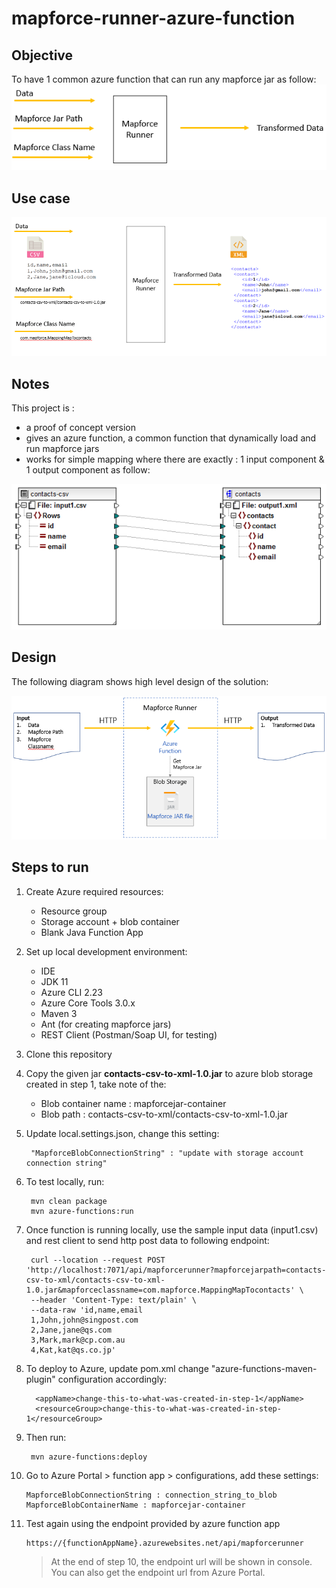 # mapforce-runner-azure-function

## Objective
To have 1 common azure function that can run any mapforce jar as follow:
![Objective](images/1-box-diagram.png)

## Use case
![Objective](images/2-box-diagram.png)

## Notes
This project is :
- a proof of concept version
- gives an azure function, a common function that dynamically load and run mapforce jars
- works for simple mapping where there are exactly : 1 input component & 1 output component as follow:


![Simple 1 input 1 output mapping](images/0-mapforce-simple-mapping.png)

## Design

The following diagram shows high level design of the solution:

![Design](images/3-hld.png)


## Steps to run

1. Create Azure required resources: 
   - Resource group
   - Storage account + blob container
   - Blank Java Function App
   
2. Set up local development environment:
   - IDE
   - JDK 11
   - Azure CLI 2.23
   - Azure Core Tools 3.0.x
   - Maven 3
   - Ant (for creating mapforce jars)
   - REST Client (Postman/Soap UI, for testing)

4. Clone this repository
   
5. Copy the given jar **contacts-csv-to-xml-1.0.jar** to azure blob storage created in step 1, take note of the:
   - Blob container name : mapforcejar-container
   - Blob path : contacts-csv-to-xml/contacts-csv-to-xml-1.0.jar
   
6. Update local.settings.json, change this setting:
   
        "MapforceBlobConnectionString" : "update with storage account connection string"
   
7. To test locally, run:
   
        mvn clean package
        mvn azure-functions:run
   
8. Once function is running locally, use the sample input data (input1.csv) and rest client to send http post data to following endpoint:
   
        curl --location --request POST 'http://localhost:7071/api/mapforcerunner?mapforcejarpath=contacts-csv-to-xml/contacts-csv-to-xml-1.0.jar&mapforceclassname=com.mapforce.MappingMapTocontacts' \
        --header 'Content-Type: text/plain' \
        --data-raw 'id,name,email
        1,John,john@singpost.com
        2,Jane,jane@qs.com
        3,Mark,mark@cp.com.au
        4,Kat,kat@qs.co.jp'
   

9. To deploy to Azure, update pom.xml change "azure-functions-maven-plugin" configuration accordingly:

         <appName>change-this-to-what-was-created-in-step-1</appName>
         <resourceGroup>change-this-to-what-was-created-in-step-1</resourceGroup>
         
10. Then run:
    
         mvn azure-functions:deploy
    
11. Go to Azure Portal > function app > configurations, add these settings:
    
        MapforceBlobConnectionString : connection_string_to_blob
        MapforceBlobContainerName : mapforcejar-container

12. Test again using the endpoint provided by azure function app

        https://{functionAppName}.azurewebsites.net/api/mapforcerunner

    > At the end of step 10, the endpoint url will be shown in console. 
    > You can also get the endpoint url from Azure Portal.





